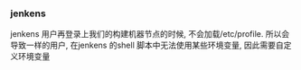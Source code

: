 ### jenkens

 jenkens 用户再登录上我们的构建机器节点的时候, 不会加载/etc/profile. 所以会导致一样的用户, 在jenkens 的shell 脚本中无法使用某些环境变量, 因此需要自定义环境变量